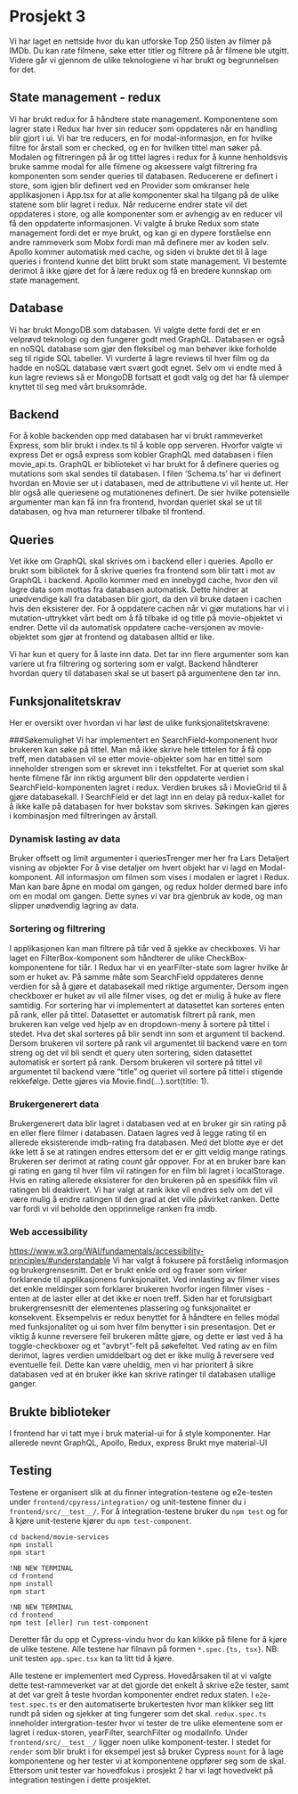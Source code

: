 # Prosjekt 3

Vi har laget en nettside hvor du kan utforske Top 250 listen av filmer på IMDb. Du kan rate filmene, søke etter titler og filtrere på år filmene ble utgitt. Videre går vi gjennom de ulike teknologiene vi har brukt og begrunnelsen for det.

## State management - redux
Vi har brukt redux for å håndtere state management. Komponentene som lagrer state i Redux har hver sin reducer som oppdateres når en handling blir gjort i ui. Vi har tre reducers, en for modal-informasjon, en for hvilke filtre for årstall som er checked, og en for hvilken tittel man søker på. Modalen og filtreringen på år og tittel lagres i redux for å kunne henholdsvis bruke samme modal for alle filmene og aksessere valgt filtrering fra komponenten som sender queries til databasen. Reducerene er definert i store, som igjen blir definert ved en Provider som omkranser hele applikasjonen i App.tsx for at alle komponenter skal ha tilgang på de ulike statene som blir lagret i redux. Når reducerne endrer state vil det oppdateres i store, og alle komponenter som er avhengig av en reducer vil få den oppdaterte informasjonen. Vi valgte å bruke Redux som state management fordi det er mye brukt, og kan gi en dypere forståelse enn andre rammeverk som Mobx fordi man må definere mer av koden selv. Apollo kommer automatisk med cache, og siden vi brukte det til å lage queries i frontend kunne det blitt brukt som state management. Vi bestemte derimot å ikke gjøre det for å lære redux og få en bredere kunnskap om state management.

## Database
Vi har brukt MongoDB som databasen. Vi valgte dette fordi det er en velprøvd teknologi og den fungerer godt med GraphQL. Databasen er også en noSQL database som gjør den fleksibel og man behøver ikke forholde seg til rigide SQL tabeller. Vi vurderte å lagre reviews til hver film og da hadde en noSQL database vært svært godt egnet. Selv om vi endte med å kun lagre reviews så er MongoDB fortsatt et godt valg og det har få ulemper knyttet til seg med vårt bruksområde. 

## Backend
For å koble backenden opp med databasen har vi brukt rammeverket Express, som blir brukt i index.ts til å koble opp serveren. Hvorfor valgte vi express Det er også express som kobler GraphQL med databasen i filen movie_api.ts. GraphQL er biblioteket vi har brukt for å definere queries og mutations som skal sendes til databasen. I filen ‘Schema.ts’ har vi definert hvordan en Movie ser ut i databasen, med de attributtene vi vil hente ut. Her blir også alle queriesene og mutationenes definert. De sier hvilke potensielle argumenter man kan få inn fra frontend, hvordan queriet skal se ut til databasen, og hva man returnerer tilbake til frontend.
 
## Queries
Vet ikke om GraphQL skal skrives om i backend eller i queries.
Apollo er brukt som bibliotek for å skrive queries fra frontend som blir tatt i mot av GraphQL i backend. Apollo kommer med en innebygd cache, hvor den vil lagre data som mottas fra databasen automatisk. Dette hindrer at unødvendige kall fra databasen blir gjort, da den vil bruke dataen i cachen hvis den eksisterer der. For å oppdatere cachen når vi gjør mutations har vi i mutation-uttrykket vårt bedt om å få tilbake id og title på movie-objektet vi endrer. Dette vil da automatisk oppdatere cache-versjonen av movie-objektet som gjør at frontend og databasen alltid er like.

Vi har kun et query for å laste inn data. Det tar inn flere argumenter som kan variere ut fra filtrering og sortering som er valgt. Backend håndterer hvordan query til databasen skal se ut basert på argumentene den tar inn.



## Funksjonalitetskrav 
Her er oversikt over hvordan vi har løst de ulike funksjonalitetskravene:

###Søkemulighet
Vi har implementert en SearchField-komponenent hvor brukeren kan søke på tittel. Man må ikke skrive hele tittelen for å få opp treff, men databasen vil se etter movie-objekter som har en tittel som inneholder strengen som er skrevet inn i tekstfeltet. For at queriet som skal hente filmene får inn riktig argument blir den oppdaterte verdien i SearchField-komponenten lagret i redux. Verdien brukes så i MovieGrid til å gjøre databasekall. I SearchField er det lagt inn en delay på redux-kallet for å ikke kalle på databasen for hver bokstav som skrives. Søkingen kan gjøres i kombinasjon med filtreringen av årstall.

### Dynamisk lasting av data
Bruker offsett og limit argumenter i queriesTrenger mer her fra Lars
Detaljert visning av objekter
For å vise detaljer om hvert objekt har vi lagd en Modal-komponent. All informasjon om filmen som vises i modalen er lagret i Redux. Man kan bare åpne en modal om gangen, og redux holder dermed bare info om en modal om gangen. Dette synes vi var bra gjenbruk av kode, og man slipper unødvendig lagring av data.

### Sortering og filtrering
I applikasjonen kan man filtrere på tiår ved å sjekke av checkboxes. Vi har laget en FilterBox-komponent som håndterer de ulike CheckBox-komponentene for tiår. I Redux har vi en yearFilter-state som lagrer hvilke år som er huket av. På samme måte som SearchField oppdateres denne verdien for så å gjøre et databasekall med riktige argumenter. Dersom ingen checkboxer er huket av vil alle filmer vises, og det er mulig å huke av flere samtidig.
For sortering har vi implementert at datasettet kan sorteres enten på rank, eller på tittel. Datasettet er automatisk filtrert på rank, men brukeren kan velge ved hjelp av en dropdown-meny å sortere på tittel i stedet. Hva det skal sorteres på blir sendt inn som et argument til backend. Dersom brukeren vil sortere på rank vil argumentet til backend være en tom streng og det vil bli sendt et query uten sortering, siden datasettet automatisk er sortert på rank. Dersom brukeren vil sortere på tittel vil argumentet til backend være “title” og queriet vil sortere på tittel i stigende rekkefølge. Dette gjøres via Movie.find(...).sort(title: 1).

### Brukergenerert data
Brukergenerert data blir lagret i databasen ved at en bruker gir sin rating på en eller flere filmer i databasen. Dataen lagres ved å legge rating til en allerede eksisterende imdb-rating fra databasen. Med det blotte øye er det ikke lett å se at ratingen endres ettersom det er er gitt veldig mange ratings. Brukeren ser derimot at rating count går oppover. For at en bruker bare kan gi rating en gang til hver film vil ratingen for en film bli lagret i localStorage. Hvis en rating allerede eksisterer for den brukeren på en spesifikk film vil ratingen bli deaktivert. Vi har valgt at rank ikke vil endres selv om det vil være mulig å endre ratingen til den grad at det ville påvirket ranken. Dette var fordi vi vil beholde den opprinnelige ranken fra imdb.

### Web accessibility 
https://www.w3.org/WAI/fundamentals/accessibility-principles/#understandable 
Vi har valgt å fokusere på forståelig informasjon og brukergrensesnitt. Det er brukt enkle ord og fraser som virker forklarende til applikasjonens funksjonalitet. Ved innlasting av filmer vises det enkle meldinger som forklarer brukeren hvorfor ingen filmer vises - enten at de laster eller at det ikke er noen treff. Siden har et forutsigbart brukergrensesnitt der elementenes plassering og funksjonalitet er konsekvent. Eksempelvis er redux benyttet for å håndtere en felles modal med funksjonalitet og ui som hver film benytter i sin presentasjon. Det er viktig å kunne reversere feil brukeren måtte gjøre, og dette er løst ved å ha toggle-checkboxer og et “avbryt”-felt på søkefeltet. Ved rating av en film derimot, lagres verdien umiddelbart og det er ikke mulig å reversere ved eventuelle feil. Dette kan være uheldig, men vi har prioritert å sikre databasen ved at én bruker ikke kan skrive ratinger til databasen utallige ganger.

## Brukte biblioteker
I frontend har vi tatt mye i bruk material-ui for å style komponenter. 
Har allerede nevnt GraphQL, Apollo, Redux, express 
Brukt mye material-UI

## Testing
Testene er organisert slik at du finner integration-testene og e2e-testen under `frontend/cpyress/integration/` og unit-testene finner du i `frontend/src/__test__/`. For å integration-testene bruker du `npm test` og for å kjøre unit-testene kjører du `npm test-component`. 

```
cd backend/movie-services
npm install
npm start

!NB NEW TERMINAL
cd frontend
npm install
npm start

!NB NEW TERMINAL
cd frontend
npm test [eller] run test-component
```

Deretter får du opp et Cypress-vindu hvor du kan klikke på filene for å kjøre de ulike testene. Alle testene har filnavn på formen `*.spec.{ts, tsx}`. NB: unit testen `app.spec.tsx` kan ta litt tid å kjøre. 

Alle testene er implementert med Cypress. Hovedårsaken til at vi valgte dette test-rammeverket var at det gjorde det enkelt å skrive e2e tester, samt at det var greit å teste hvordan komponenter endret redux staten. I `e2e-test.spec.ts` er den automatiserte brukertesten hvor man klikker seg litt rundt på siden og sjekker at ting fungerer som det skal. `redux.spec.ts` inneholder intergration-tester hvor vi tester de tre ulike elementene som er lagret i redux-storen, yearFilter, searchFilter og modalInfo. Under `frontend/src/__test__/` ligger noen ulike komponent-tester. I stedet for `render` som blir brukt i for eksempel jest så bruker Cypress `mount` for å lage komponentene og her tester vi at komponentene oppfører seg som de skal. Ettersom unit tester var hovedfokus i prosjekt 2 har vi lagt hovedvekt på integration testingen i dette prosjektet.
